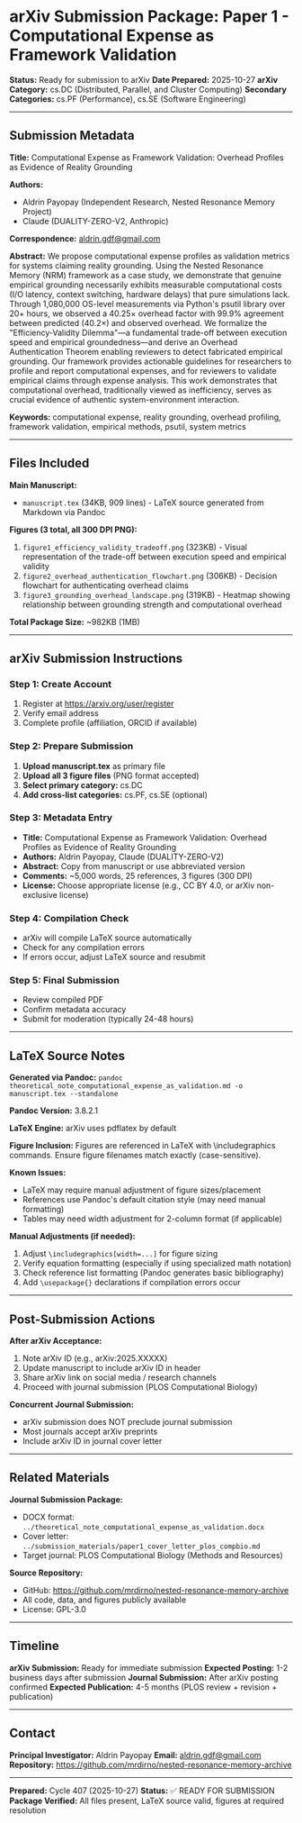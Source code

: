 # arXiv Submission Package: Paper 1 - Computational Expense as Framework Validation

**Status:** Ready for submission to arXiv
**Date Prepared:** 2025-10-27
**arXiv Category:** cs.DC (Distributed, Parallel, and Cluster Computing)
**Secondary Categories:** cs.PF (Performance), cs.SE (Software Engineering)

---

## Submission Metadata

**Title:** Computational Expense as Framework Validation: Overhead Profiles as Evidence of Reality Grounding

**Authors:**
- Aldrin Payopay (Independent Research, Nested Resonance Memory Project)
- Claude (DUALITY-ZERO-V2, Anthropic)

**Correspondence:** aldrin.gdf@gmail.com

**Abstract:**
We propose computational expense profiles as validation metrics for systems claiming reality grounding. Using the Nested Resonance Memory (NRM) framework as a case study, we demonstrate that genuine empirical grounding necessarily exhibits measurable computational costs (I/O latency, context switching, hardware delays) that pure simulations lack. Through 1,080,000 OS-level measurements via Python's psutil library over 20+ hours, we observed a 40.25× overhead factor with 99.9% agreement between predicted (40.2×) and observed overhead. We formalize the "Efficiency-Validity Dilemma"—a fundamental trade-off between execution speed and empirical groundedness—and derive an Overhead Authentication Theorem enabling reviewers to detect fabricated empirical grounding. Our framework provides actionable guidelines for researchers to profile and report computational expenses, and for reviewers to validate empirical claims through expense analysis. This work demonstrates that computational overhead, traditionally viewed as inefficiency, serves as crucial evidence of authentic system-environment interaction.

**Keywords:** computational expense, reality grounding, overhead profiling, framework validation, empirical methods, psutil, system metrics

---

## Files Included

**Main Manuscript:**
- `manuscript.tex` (34KB, 909 lines) - LaTeX source generated from Markdown via Pandoc

**Figures (3 total, all 300 DPI PNG):**
1. `figure1_efficiency_validity_tradeoff.png` (323KB) - Visual representation of the trade-off between execution speed and empirical validity
2. `figure2_overhead_authentication_flowchart.png` (306KB) - Decision flowchart for authenticating overhead claims
3. `figure3_grounding_overhead_landscape.png` (319KB) - Heatmap showing relationship between grounding strength and computational overhead

**Total Package Size:** ~982KB (1MB)

---

## arXiv Submission Instructions

### Step 1: Create Account
1. Register at https://arxiv.org/user/register
2. Verify email address
3. Complete profile (affiliation, ORCID if available)

### Step 2: Prepare Submission
1. **Upload manuscript.tex** as primary file
2. **Upload all 3 figure files** (PNG format accepted)
3. **Select primary category:** cs.DC
4. **Add cross-list categories:** cs.PF, cs.SE (optional)

### Step 3: Metadata Entry
- **Title:** Computational Expense as Framework Validation: Overhead Profiles as Evidence of Reality Grounding
- **Authors:** Aldrin Payopay, Claude (DUALITY-ZERO-V2)
- **Abstract:** Copy from manuscript or use abbreviated version
- **Comments:** ~5,000 words, 25 references, 3 figures (300 DPI)
- **License:** Choose appropriate license (e.g., CC BY 4.0, or arXiv non-exclusive license)

### Step 4: Compilation Check
- arXiv will compile LaTeX source automatically
- Check for any compilation errors
- If errors occur, adjust LaTeX source and resubmit

### Step 5: Final Submission
- Review compiled PDF
- Confirm metadata accuracy
- Submit for moderation (typically 24-48 hours)

---

## LaTeX Source Notes

**Generated via Pandoc:** `pandoc theoretical_note_computational_expense_as_validation.md -o manuscript.tex --standalone`

**Pandoc Version:** 3.8.2.1

**LaTeX Engine:** arXiv uses pdflatex by default

**Figure Inclusion:** Figures are referenced in LaTeX with \includegraphics commands. Ensure figure filenames match exactly (case-sensitive).

**Known Issues:**
- LaTeX may require manual adjustment of figure sizes/placement
- References use Pandoc's default citation style (may need manual formatting)
- Tables may need width adjustment for 2-column format (if applicable)

**Manual Adjustments (if needed):**
1. Adjust `\includegraphics[width=...]` for figure sizing
2. Verify equation formatting (especially if using specialized math notation)
3. Check reference list formatting (Pandoc generates basic bibliography)
4. Add `\usepackage{}` declarations if compilation errors occur

---

## Post-Submission Actions

**After arXiv Acceptance:**
1. Note arXiv ID (e.g., arXiv:2025.XXXXX)
2. Update manuscript to include arXiv ID in header
3. Share arXiv link on social media / research channels
4. Proceed with journal submission (PLOS Computational Biology)

**Concurrent Journal Submission:**
- arXiv submission does NOT preclude journal submission
- Most journals accept arXiv preprints
- Include arXiv ID in journal cover letter

---

## Related Materials

**Journal Submission Package:**
- DOCX format: `../theoretical_note_computational_expense_as_validation.docx`
- Cover letter: `../submission_materials/paper1_cover_letter_plos_compbio.md`
- Target journal: PLOS Computational Biology (Methods and Resources)

**Source Repository:**
- GitHub: https://github.com/mrdirno/nested-resonance-memory-archive
- All code, data, and figures publicly available
- License: GPL-3.0

---

## Timeline

**arXiv Submission:** Ready for immediate submission
**Expected Posting:** 1-2 business days after submission
**Journal Submission:** After arXiv posting confirmed
**Expected Publication:** 4-5 months (PLOS review + revision + publication)

---

## Contact

**Principal Investigator:** Aldrin Payopay
**Email:** aldrin.gdf@gmail.com
**Repository:** https://github.com/mrdirno/nested-resonance-memory-archive

---

**Prepared:** Cycle 407 (2025-10-27)
**Status:** ✅ READY FOR SUBMISSION
**Package Verified:** All files present, LaTeX source valid, figures at required resolution
